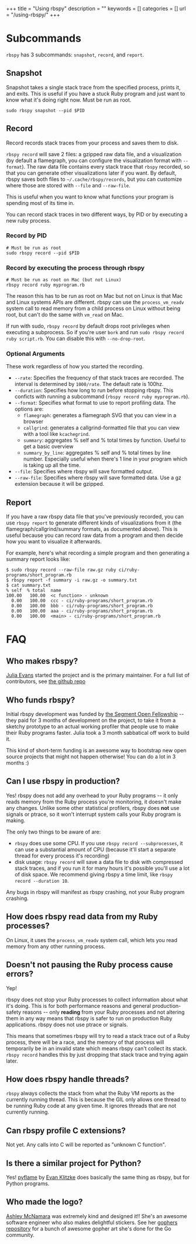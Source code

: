 +++
title = "Using rbspy"
description = ""
keywords = []
categories = []
url = "/using-rbspy/"
+++

# Subcommands

`rbspy` has 3 subcommands: `snapshot`, `record`, and `report`.

## Snapshot

Snapshot takes a single stack trace from the specified process, prints it, and exits. This is
useful if you have a stuck Ruby program and just want to know what it's doing right now.  Must be
run as root.

```
sudo rbspy snapshot --pid $PID
```

## Record

Record records stack traces from your process and saves them to disk.

`rbspy record` will save 2 files: a gzipped raw data file, and a visualization (by default a flamegraph, you
can configure the visualization format with `--format`). The raw data file contains every stack
trace that `rbspy` recorded, so that you can generate other visualizations later if you want. By
default, rbspy saves both files to `~/.cache/rbspy/records`, but you can customize where those are
stored with `--file` and `--raw-file`.

This is useful when you want to know what functions your program is spending most of its time in.

You can record stack traces in two different ways, by PID or by executing a new ruby process.

### Record by PID

```
# Must be run as root
sudo rbspy record --pid $PID
```

### Record by executing the process through rbspy

```
# Must be run as root on Mac (but not Linux)
rbspy record ruby myprogram.rb
```

The reason this has to be run as root on Mac but not on Linux is that Mac and Linux systems APIs are
different. rbspy can use the `process_vm_readv` system call to read memory from a child process on
Linux without being root, but can't do the same with `vm_read` on Mac.

If run with sudo, `rbspy record` by default drops root privileges when executing a subprocess. So if
you're user `bork` and run `sudo rbspy record ruby script.rb`. You can disable this with
`--no-drop-root`.

### Optional Arguments

These work regardless of how you started the recording. 

 * `--rate`: Specifies the frequency of that stack traces are recorded. The interval is determined by `1000/rate`. The default rate is 100hz.
 * `--duration`: Specifies how long to run before stopping rbspy. This conficts with running a subcommand (`rbspy record ruby myprogram.rb`).
 * `--format`: Specifies what format to use to report profiling data. The options are:
   * `flamegraph`: generates a flamegraph SVG that you can view in a browser
   * `callgrind`: generates a callgrind-formatted file that you can view with a tool like
     `kcachegrind`.
   * `summary`: aggregates % self and % total times by function. Useful to get a basic overview
   * `summary_by_line`: aggregates % self and % total times by line number. Especially useful when
      there's 1 line in your program which is taking up all the time.
 * `--file`: Specifies where rbspy will save formatted output. 
 * `--raw-file`: Specifies where rbspy will save formatted data. Use a gz extension because it will be gzipped.

## Report

If you have a raw rbspy data file that you've previously recorded, you can use `rbspy report` to
generate different kinds of visualizations from it (the flamegraph/callgrind/summary formats, as
documented above). This is useful because you can record raw data from a program and then decide how
you want to visualize it afterwards.

For example, here's what recording a simple program and then generating a summary report looks like:

```
$ sudo rbspy record --raw-file raw.gz ruby ci/ruby-programs/short_program.rb
$ rbspy report -f summary -i raw.gz -o summary.txt
$ cat summary.txt
% self  % total  name
100.00   100.00  <c function> - unknown
  0.00   100.00  ccc - ci/ruby-programs/short_program.rb
  0.00   100.00  bbb - ci/ruby-programs/short_program.rb
  0.00   100.00  aaa - ci/ruby-programs/short_program.rb
  0.00   100.00  <main> - ci/ruby-programs/short_program.rb
```

# FAQ

## Who makes rbspy?

[Julia Evans](https://jvns.ca) started the project and is the primary maintainer.
For a full list of contributors, see [the github repo](https://github.com/rbspy/rbspy)

## Who funds rbspy?

Initial rbspy development was funded by [the Segment Open Fellowship](https://segment.com/blog/segment-open-fellowship-2017/) -- they paid for 3 months of
development on the project, to take it from a sketchy prototype to an actual working profiler that
people use to make their Ruby programs faster. Julia took a 3 month sabbatical off work to build it.

This kind of short-term funding is an awesome way to bootstrap new open source projects that might
not happen otherwise! You can do a lot in 3 months :)

## Can I use rbspy in production?

Yes! rbspy does not add any overhead to your Ruby programs -- it only reads memory from the Ruby
process you're monitoring, it doesn't make any changes. Unlike some other statistical profilers,
rbspy does **not** use signals or ptrace, so it won't interrupt system calls your Ruby program is
making.

The only two things to be aware of are:

* `rbspy` does use some CPU. If you use `rbspy record --subprocesses`, it can use a substantial
  amount of CPU (because it'll start a separate thread for every process it's recording)
* disk usage: `rbspy record` will save a data file to disk with compressed stack traces, and if you
  run it for many hours it's possible you'll use a lot of disk space. We recommend giving rbspy a
  time limit, like `rbspy record --duration 10`.

Any bugs in rbspy will manifest as rbspy crashing, not your Ruby program crashing.

## How does rbspy read data from my Ruby processes?

On Linux, it uses the `process_vm_readv` system call, which lets you read memory from any other
running process.

## Doesn't not pausing the Ruby process cause errors?

Yep!

rbspy does not stop your Ruby processes to collect information about what it's doing. This is for
both performance reasons and general production-safety reasons -- only **reading** from your Ruby
processes and not altering them in any way means that rbspy is safer to run on production Ruby
applications. rbspy does not use ptrace or signals.

This means that sometimes rbspy will try to read a stack trace out of a Ruby process, there will be
a race, and the memory of that process will temporarily be in an invalid state which means rbspy
can't collect its stack. `rbspy record` handles this by just dropping that stack trace and trying
again later.

## How does rbspy handle threads?

`rbspy` always collects the stack from what the Ruby VM reports as the currently running thread.
This is because the GIL only allows one thread to be running Ruby code at any given time. It ignores
threads that are not currently running.

## Can rbspy profile C extensions?

Not yet. Any calls into C will be reported as "unknown C function".

## Is there a similar project for Python?

Yes! [pyflame](https://github.com/uber/pyflame) by [Evan Klitzke](https://eklitzke.org/) does
basically the same thing as rbspy, but for Python programs.

## Who made the logo?

[Ashley McNamara](https://twitter.com/ashleymcnamara) was extremely kind and designed it!! She's an
awesome software engineer who also makes delightful stickers. See her 
[gophers repository](https://github.com/ashleymcnamara/gophers) for a bunch of awesome gopher art she's done
for the Go community.

